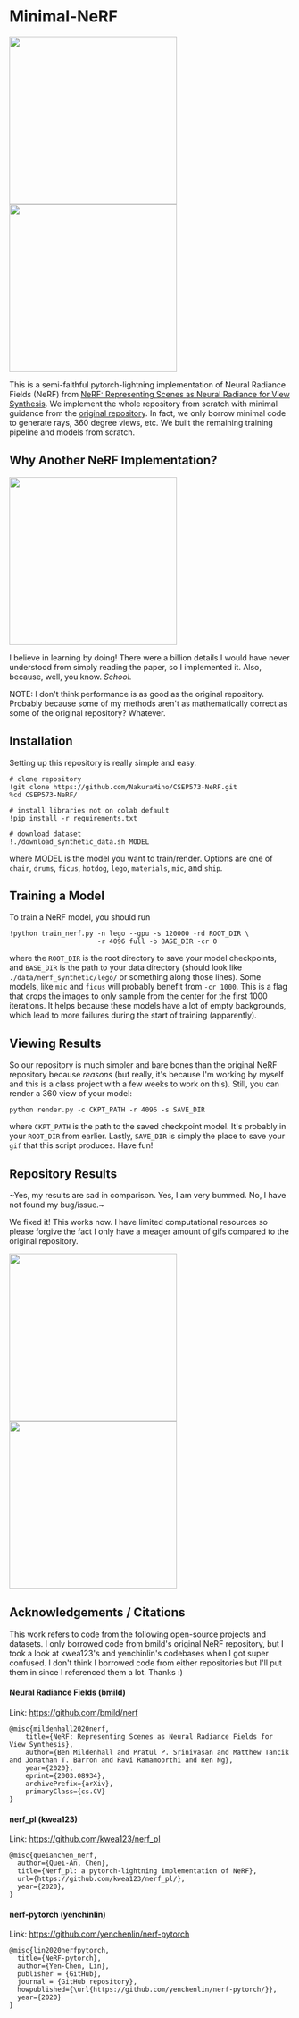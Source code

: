 # Minimal-NeRF
<p>
<img src="./media/model=lego-epoch=1089-360.gif" width="300">
<img src="./media/model=ship-epoch=1079-360.gif" width="300">
</p>

This is a semi-faithful pytorch-lightning implementation of Neural Radiance Fields (NeRF) from [NeRF: Representing Scenes as Neural Radiance for View Synthesis](https://arxiv.org/abs/2003.08934). We implement the whole repository from scratch with minimal guidance from the [original repository](https://github.com/bmild/nerf). In fact, we only borrow minimal code to generate rays, 360 degree views, etc. We built the remaining training pipeline and models from scratch.


## Why Another NeRF Implementation? 

<img src="./media/meme.jpg" width="300">

I believe in learning by doing! There were a billion details I would have never understood from simply reading the paper, so I implemented it. Also, because, well, you know. *School*.

NOTE: I don't think performance is as good as the original repository. Probably because some of my methods aren't as mathematically correct as some of the original repository? Whatever. 

## Installation

Setting up this repository is really simple and easy. 

```
# clone repository
!git clone https://github.com/NakuraMino/CSEP573-NeRF.git
%cd CSEP573-NeRF/

# install libraries not on colab default
!pip install -r requirements.txt

# download dataset
!./download_synthetic_data.sh MODEL
```

where MODEL is the model you want to train/render. Options are one of `chair`, `drums`, `ficus`, `hotdog`, `lego`, `materials`, `mic`, and `ship`.

## Training a Model 

To train a NeRF model, you should run 

```
!python train_nerf.py -n lego --gpu -s 120000 -rd ROOT_DIR \
                      -r 4096 full -b BASE_DIR -cr 0
```

where the `ROOT_DIR` is the root directory to save your model checkpoints, and `BASE_DIR` is the path to your data directory (should look like `./data/nerf_synthetic/lego/` or something along those lines). 
Some models, like `mic` and `ficus` will probably benefit from `-cr 1000`. This is a flag that crops the images to only sample from the center for the first 1000 iterations. It helps because these models
have a lot of empty backgrounds, which lead to more failures during the start of training (apparently).


## Viewing Results

So our repository is much simpler and bare bones than the original NeRF repository because *reasons* (but really, it's because I'm working by myself and this is a class project with a few weeks to work on this). Still, you can render a 360 view of your model:

```
python render.py -c CKPT_PATH -r 4096 -s SAVE_DIR
```

where `CKPT_PATH` is the path to the saved checkpoint model. It's probably in your `ROOT_DIR` from earlier. Lastly, `SAVE_DIR` is simply the place to save your `gif` that this script produces. Have fun!

## Repository Results

~Yes, my results are sad in comparison. Yes, I am very bummed. No, I have not found my bug/issue.~

We fixed it! This works now. I have limited computational resources so please forgive the fact I only have a meager amount of gifs compared to the original repository.
<p>
<img src="./media/model=lego-epoch=1089-360.gif" width="300">
<img src="./media/model=ship-epoch=1079-360.gif" width="300">
</p>

## Acknowledgements / Citations

This work refers to code from the following open-source projects and datasets. I only borrowed code
from bmild's original NeRF repository, but I took a look at kwea123's and yenchinlin's codebases when
I got super confused. I don't think I borrowed code from either repositories but I'll put them in since
I referenced them a lot. Thanks :)

#### Neural Radiance Fields (bmild)
Link: https://github.com/bmild/nerf

```
@misc{mildenhall2020nerf,
    title={NeRF: Representing Scenes as Neural Radiance Fields for View Synthesis},
    author={Ben Mildenhall and Pratul P. Srinivasan and Matthew Tancik and Jonathan T. Barron and Ravi Ramamoorthi and Ren Ng},
    year={2020},
    eprint={2003.08934},
    archivePrefix={arXiv},
    primaryClass={cs.CV}
}
```

#### nerf_pl (kwea123)
Link: https://github.com/kwea123/nerf_pl

```
@misc{queianchen_nerf,
  author={Quei-An, Chen},
  title={Nerf_pl: a pytorch-lightning implementation of NeRF},
  url={https://github.com/kwea123/nerf_pl/},
  year={2020},
}
```

#### nerf-pytorch (yenchinlin)
Link: https://github.com/yenchenlin/nerf-pytorch

```
@misc{lin2020nerfpytorch,
  title={NeRF-pytorch},
  author={Yen-Chen, Lin},
  publisher = {GitHub},
  journal = {GitHub repository},
  howpublished={\url{https://github.com/yenchenlin/nerf-pytorch/}},
  year={2020}
}
```
